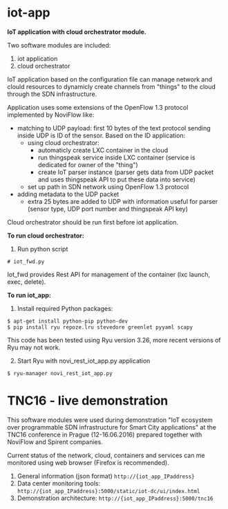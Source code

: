 # iot-app
**IoT application with cloud orchestrator module.**

Two software modules are included:
  1. iot application 
  2. cloud orchestrator

IoT application based on the configuration file can manage network and clould resources to dynamicly create channels from "things" to the cloud through the SDN infrastructure. 

Application uses some extensions of the OpenFlow 1.3 protocol implemented by NoviFlow like:
- matching to UDP payload: first 10 bytes of the text protocol sending inside UDP is ID of the sensor. Based on the ID application:
  - using cloud orchestrator:
    - automaticly create LXC container in the cloud 
    - run thingspeak service inside LXC container (service is dedicated for owner of the "thing") 
    - create IoT parser instance (parser gets data from UDP packet and uses thingspeak API to put these data into service)
  - set up path in SDN network using OpenFlow 1.3 protocol
- adding metadata to the UDP packet
  - extra 25 bytes are added to UDP with information useful for parser (sensor type, UDP port number and thingspeak API key)   

Cloud orchestrator should be run first before iot application. 

**To run cloud orchestrator:**
  1. Run python script
```
# iot_fwd.py
```
Iot_fwd provides Rest API for management of the container (lxc launch, exec, delete).
   
**To run iot_app:**
  1. Install required Python packages:
  ```
  $ apt-get install python-pip python-dev
  $ pip install ryu repoze.lru stevedore greenlet pyyaml scapy
  ```
  This code has been tested using Ryu version 3.26, more recent versions of Ryu may not work.

  2. Start Ryu with novi_rest_iot_app.py application
  ```
  $ ryu-manager novi_rest_iot_app.py
  ```

TNC16 - live demonstration
===
This software modules were used during demonstration "IoT ecosystem over programmable SDN infrastructure for Smart City applications" at the TNC16 conference in Prague (12-16.06.2016) prepared together with NoviFlow and Spirent companies.

Current status of the network, cloud, containers and services can me monitored using web browser (Firefox is recommended).
  1. General information (json format)
    ```
    http://{iot_app_IPaddress}
    ```
  2. Data center monitoring tools:
    ```
    http://{iot_app_IPaddress}:5000/static/iot-dc/ui/index.html
    ```    
  3. Demonstration architecture:
    ```
    http://{iot_app_IPaddress}:5000/tnc16
    ```
